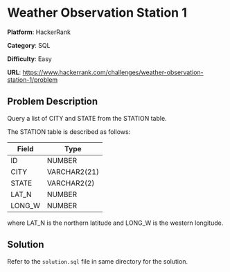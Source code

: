 # Weather Observation Station 1

**Platform**: HackerRank

**Category**: SQL

**Difficulty**: Easy

**URL**: https://www.hackerrank.com/challenges/weather-observation-station-1/problem

## Problem Description

Query a list of CITY and STATE from the STATION table.

The STATION table is described as follows:

| Field | Type |
|-------|------|
| ID | NUMBER |
| CITY | VARCHAR2(21) |
| STATE | VARCHAR2(2) |
| LAT_N | NUMBER |
| LONG_W | NUMBER |

where LAT_N is the northern latitude and LONG_W is the western longitude.

## Solution

Refer to the `solution.sql` file in same directory for the solution.